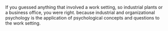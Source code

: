 If you guessed anything
that involved a work setting,
so industrial plants or a business office,
you were right. because industrial
and organizational psychology is
the application of psychological concepts
and questions to the work setting.
